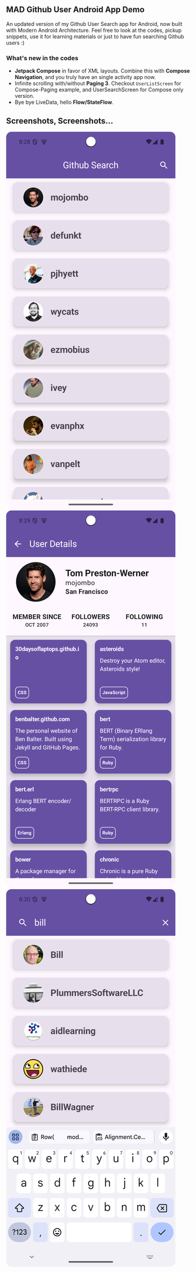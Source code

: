## MAD Github User Android App Demo
An updated version of my Github User Search app for Android, now built with Modern Android Architecture.
Feel free to look at the codes, pickup snippets, use it for learning materials or just to have fun searching Github users :) 

### What's new in the codes
- **Jetpack Compose** in favor of XML layouts. Combine this with **Compose Navigation**, and you truly have an single activity app now.
- Infinite scrolling with/without **Paging 3**. Checkout `UserListScreen` for Compose-Paging example, and UserSearchScreen for Compose only version.
- Bye bye LiveData, hello **Flow/StateFlow**.

## Screenshots, Screenshots...
![user_list](docs/img/userlist.png "User List Screen")
![user_detail](docs/img/userdetail.png "User Detail Screen")
![user_search](docs/img/usersearch.png "User Search Screen")


